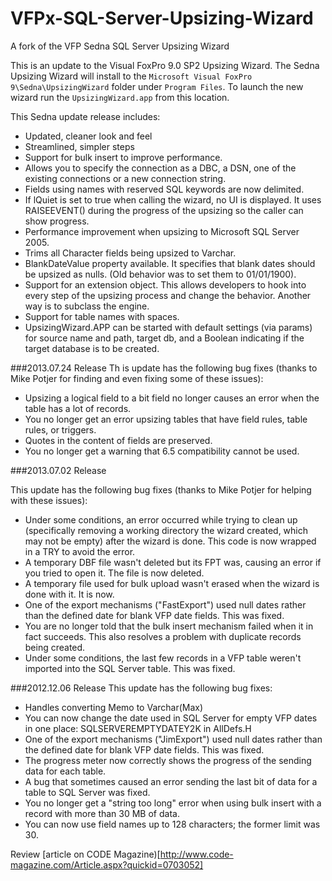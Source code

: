 VFPx-SQL-Server-Upsizing-Wizard
===============================

A fork of the VFP Sedna SQL Server Upsizing Wizard

This is an update to the Visual FoxPro 9.0 SP2 Upsizing Wizard. The Sedna Upsizing Wizard will install to the `Microsoft Visual FoxPro 9\Sedna\UpsizingWizard` folder under `Program Files`. To launch the new wizard run the `UpsizingWizard.app` from this location.

This Sedna update release includes:

* Updated, cleaner look and feel
* Streamlined, simpler steps
* Support for bulk insert to improve performance.
* Allows you to specify the connection as a DBC, a DSN, one of the existing connections or a new connection string.
* Fields using names with reserved SQL keywords are now delimited.
* If lQuiet is set to true when calling the wizard, no UI is displayed. It uses RAISEEVENT() during the progress of the upsizing so the caller can show progress.
* Performance improvement when upsizing to Microsoft SQL Server 2005.
* Trims all Character fields being upsized to Varchar.
* BlankDateValue property available. It specifies that blank dates should be upsized as nulls. (Old behavior was to set them to 01/01/1900).
* Support for an extension object. This allows developers to hook into every step of the upsizing process and change the behavior. Another way is to subclass the engine.
* Support for table names with spaces.
* UpsizingWizard.APP can be started with default settings (via params) for source name and path, target db, and a Boolean indicating if the target database is to be created.


###2013.07.24 Release
Th
is update has the following bug fixes (thanks to Mike Potjer for finding and even fixing some of these issues):

* Upsizing a logical field to a bit field no longer causes an error when the table has a lot of records.
* You no longer get an error upsizing tables that have field rules, table rules, or triggers.
* Quotes in the content of fields are preserved.
* You no longer get a warning that 6.5 compatibility cannot be used.


###2013.07.02 Release

This update has the following bug fixes (thanks to Mike Potjer for helping with these issues):

* Under some conditions, an error occurred while trying to clean up (specifically removing a working directory the wizard created, which may not be empty) after the wizard is done. This code is now wrapped in a TRY to avoid the error.
* A temporary DBF file wasn't deleted but its FPT was, causing an error if you tried to open it. The file is now deleted.
* A temporary file used for bulk upload wasn't erased when the wizard is done with it. It is now.
* One of the export mechanisms ("FastExport") used null dates rather than the defined date for blank VFP date fields. This was fixed.
* You are no longer told that the bulk insert mechanism failed when it in fact succeeds. This also resolves a problem with duplicate records being created.
* Under some conditions, the last few records in a VFP table weren't imported into the SQL Server table. This was fixed.


###2012.12.06 Release
This update has the following bug fixes:

* Handles converting Memo to Varchar(Max)
* You can now change the date used in SQL Server for empty VFP dates in one place: SQLSERVEREMPTYDATEY2K in AllDefs.H
* One of the export mechanisms ("JimExport") used null dates rather than the defined date for blank VFP date fields. This was fixed.
* The progress meter now correctly shows the progress of the sending data for each table.
* A bug that sometimes caused an error sending the last bit of data for a table to SQL Server was fixed.
* You no longer get a "string too long" error when using bulk insert with a record with more than 30 MB of data.
* You can now use field names up to 128 characters; the former limit was 30.


Review [article on CODE Magazine)[http://www.code-magazine.com/Article.aspx?quickid=0703052]
